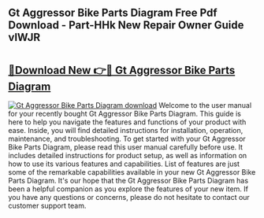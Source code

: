 ## Gt Aggressor Bike Parts Diagram Free Pdf Download - Part-HHk New Repair Owner Guide vlWJR

# <h2><a href="http://dft6m2.blite.top/?on=Gt+Aggressor+Bike+Parts+Diagram">🔗Download New 👉🔴 Gt Aggressor Bike Parts Diagram</a></h2>

[![Gt Aggressor Bike Parts Diagram download](https://i.imgur.com/lujVjoI.png)](http://dft6m2.blite.top/?on=Gt+Aggressor+Bike+Parts+Diagram)
Welcome to the user manual for your recently bought Gt Aggressor Bike Parts Diagram. This guide is here to help you navigate the features and functions of your product with ease. Inside, you will find detailed instructions for installation, operation, maintenance, and troubleshooting. To get started with your Gt Aggressor Bike Parts Diagram, please read this user manual carefully before use. It includes detailed instructions for product setup, as well as information on how to use its various features and capabilities. List of features are just some of the remarkable capabilities available in your new Gt Aggressor Bike Parts Diagram. It's our hope that the Gt Aggressor Bike Parts Diagram has been a helpful companion as you explore the features of your new item. If you have any questions or concerns, please do not hesitate to contact our customer support team.
